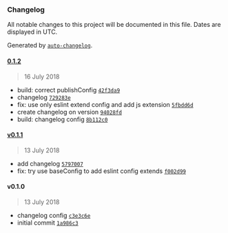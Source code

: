 ### Changelog

All notable changes to this project will be documented in this file. Dates are displayed in UTC.

Generated by [`auto-changelog`](https://github.com/CookPete/auto-changelog).

#### [0.1.2](https://github.com/alexruzzarin/neutrino-scripts/compare/v0.1.1...0.1.2)

> 16 July 2018

- build: correct publishConfig [`42f3da9`](https://github.com/alexruzzarin/neutrino-scripts/commit/42f3da9df728d632c223f237f26a367b653f7c85)
- changelog [`729283e`](https://github.com/alexruzzarin/neutrino-scripts/commit/729283e885744982fec283642a9dda9e84c34f3a)
- fix: use only eslint extend config and add js extension [`5fbdd6d`](https://github.com/alexruzzarin/neutrino-scripts/commit/5fbdd6d88b6d18ee8a12d459565eeb35d62b0d7a)
- create changelog on version [`94028fd`](https://github.com/alexruzzarin/neutrino-scripts/commit/94028fd746c8efb95fa0d5d31fd67a0f0516001b)
- build: changelog config [`8b112c0`](https://github.com/alexruzzarin/neutrino-scripts/commit/8b112c0a54835601fe119fddd25d0ff5bfa26213)

#### [v0.1.1](https://github.com/alexruzzarin/neutrino-scripts/compare/v0.1.0...v0.1.1)

> 13 July 2018

- add changelog [`5797007`](https://github.com/alexruzzarin/neutrino-scripts/commit/57970073b9128538af4b762f375ede0f019d6240)
- fix: try use baseConfig to add eslint config extends [`f002d99`](https://github.com/alexruzzarin/neutrino-scripts/commit/f002d9916a26caf1abb965bc7732d75245d10560)

#### v0.1.0

> 13 July 2018

- changelog config [`c3e3c6e`](https://github.com/alexruzzarin/neutrino-scripts/commit/c3e3c6e003dcf5794a31721c54f90498b610e5c0)
- initial commit [`1a986c3`](https://github.com/alexruzzarin/neutrino-scripts/commit/1a986c33f6162d3c3fe3dc0e96b985c0c95843cb)

